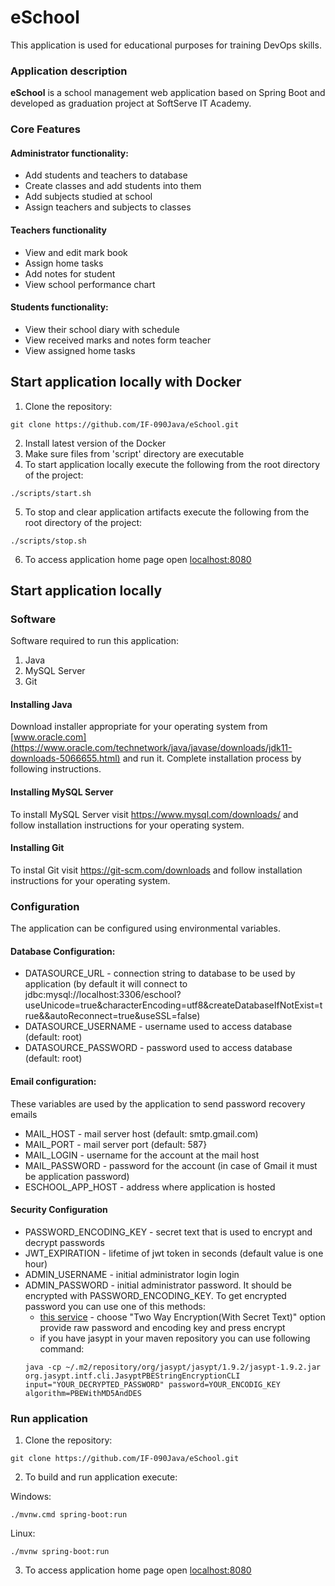 # eSchool
This application is used for educational purposes for training DevOps skills.

### Application description
**eSchool** is a school management web application based on Spring Boot and developed as graduation project at SoftServe IT Academy.

### Core Features
#### Administrator functionality:
* Add students and teachers to database
* Create classes and add students into them
* Add subjects studied at school
* Assign teachers and subjects to classes 

#### Teachers functionality
* View and edit mark book
* Assign home tasks
* Add notes for student
* View school performance chart

#### Students functionality: 
* View their school diary with schedule
* View received marks and notes form teacher
* View assigned home tasks

## Start application locally with Docker
1. Clone the repository:
```
git clone https://github.com/IF-090Java/eSchool.git
``` 
2. Install latest version of the Docker
3. Make sure files from 'script' directory are executable 
4. To start application locally execute the following from the root directory of the project:
```
./scripts/start.sh
```  
5. To stop and clear application artifacts execute the following from the root directory of the project:
```
./scripts/stop.sh
```
6. To access application home page open [localhost:8080](http://localhost:8080/)

## Start application locally
### Software
Software required to run this application:
1. Java
2. MySQL Server
3. Git

#### Installing Java
Download installer appropriate for your operating system from [www.oracle.com](https://www.oracle.com/technetwork/java/javase/downloads/jdk11-downloads-5066655.html) and run it. Complete installation process by following instructions.

#### Installing MySQL Server
To install MySQL Server visit https://www.mysql.com/downloads/ and follow installation instructions for your operating system.

#### Installing Git
To instal Git visit https://git-scm.com/downloads and follow installation instructions for your operating system.

### Configuration
The application can be configured using environmental variables.
#### Database Configuration:
* DATASOURCE_URL - connection string to database to be used by application (by default it will connect to jdbc:mysql://localhost:3306/eschool?useUnicode=true&characterEncoding=utf8&createDatabaseIfNotExist=true&&autoReconnect=true&useSSL=false)
* DATASOURCE_USERNAME - username used to access database (default: root)
* DATASOURCE_PASSWORD - password used to access database (default: root)
#### Email configuration:
These variables are used by the application to send password recovery emails
* MAIL_HOST - mail server host (default: smtp.gmail.com)
* MAIL_PORT - mail server port (default: 587}
* MAIL_LOGIN - username for the account at the mail host
* MAIL_PASSWORD - password for the account (in case of Gmail it must be application password)
* ESCHOOL_APP_HOST - address where application is hosted
#### Security Configuration
* PASSWORD_ENCODING_KEY - secret text that is used to encrypt and decrypt passwords
* JWT_EXPIRATION - lifetime of jwt token in seconds (default value is one hour)
* ADMIN_USERNAME - initial administrator login login
* ADMIN_PASSWORD - initial administrator password. It should be encrypted with PASSWORD_ENCODING_KEY. To get encrypted password you can use one of this methods:
     * [this service](https://www.devglan.com/online-tools/jasypt-online-encryption-decryption) - 
 choose "Two Way Encryption(With Secret Text)" option provide raw password and encoding key and press encrypt
    * if you have jasypt in your maven repository you can use following command:
    ```
    java -cp ~/.m2/repository/org/jasypt/jasypt/1.9.2/jasypt-1.9.2.jar org.jasypt.intf.cli.JasyptPBEStringEncryptionCLI input="YOUR_DECRYPTED_PASSWORD" password=YOUR_ENCODIG_KEY algorithm=PBEWithMD5AndDES
    ```


### Run application
1. Clone the repository:
```
git clone https://github.com/IF-090Java/eSchool.git
``` 
2. To build and run application execute:

Windows:
```
./mvnw.cmd spring-boot:run
```
Linux:
```
./mvnw spring-boot:run
```
3. To access application home page open [localhost:8080](http://localhost:8080/)
